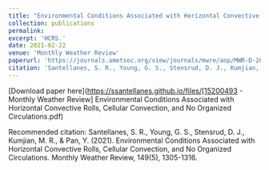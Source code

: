 ```yaml
---
title: "Environmental Conditions Associated with Horizontal Convective Rolls, Cellular Convection, and No Organized Circulations"
collection: publications
permalink: 
excerpt: 'HCRS.'
date: 2021-02-22
venue: 'Monthly Weather Review'
paperurl: 'https://journals.ametsoc.org/view/journals/mwre/aop/MWR-D-20-0207.1/MWR-D-20-0207.1.xml'
citation: 'Santellanes, S. R., Young, G. S., Stensrud, D. J., Kumjian, M. R., & Pan, Y. (2021). Environmental Conditions Associated with Horizontal Convective Rolls, Cellular Convection, and No Organized Circulations. Monthly Weather Review, 149(5), 1305-1316.'
---
```



[Download paper here](https://ssantellanes.github.io/files/[15200493 - Monthly Weather Review] Environmental Conditions Associated with Horizontal Convective Rolls, Cellular Convection, and No Organized Circulations.pdf)

Recommended citation: Santellanes, S. R., Young, G. S., Stensrud, D. J., Kumjian, M. R., & Pan, Y. (2021). Environmental Conditions Associated with Horizontal Convective Rolls, Cellular Convection, and No Organized Circulations. Monthly Weather Review, 149(5), 1305-1316.
